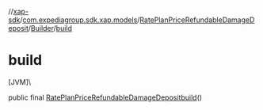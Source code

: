 //[xap-sdk](../../../../index.md)/[com.expediagroup.sdk.xap.models](../../index.md)/[RatePlanPriceRefundableDamageDeposit](../index.md)/[Builder](index.md)/[build](build.md)

# build

[JVM]\

public final [RatePlanPriceRefundableDamageDeposit](../index.md)[build](build.md)()
